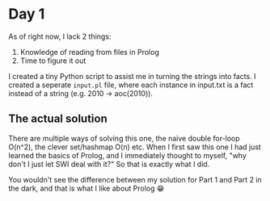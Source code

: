 # Day 1

As of right now, I lack 2 things:
1. Knowledge of reading from files in Prolog
2. Time to figure it out

I created a tiny Python script to assist me in turning the strings into facts. I created a seperate `input.pl` file, where each instance in input.txt is a fact instead of a string (e.g. 2010 -> aoc(2010)).

## The actual solution
There are multiple ways of solving this one, the naive double for-loop O(n^2), the clever set/hashmap O(n) etc. When I first saw this one I had just learned the basics of Prolog, and I immediately thought to myself, "why don't I just let SWI deal with it?" So that is exactly what I did.

You wouldn't see the difference between my solution for Part 1 and Part 2 in the dark, and that is what I like about Prolog :grin: